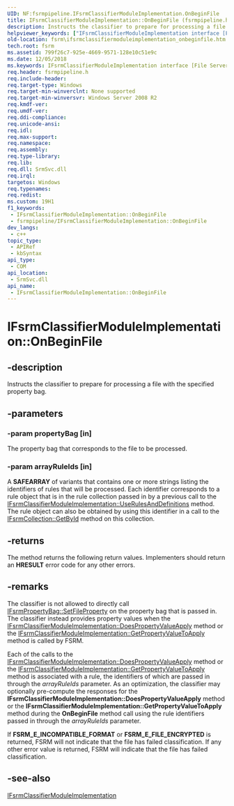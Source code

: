 ```yaml
---
UID: NF:fsrmpipeline.IFsrmClassifierModuleImplementation.OnBeginFile
title: IFsrmClassifierModuleImplementation::OnBeginFile (fsrmpipeline.h)
description: Instructs the classifier to prepare for processing a file with the specified property bag.
helpviewer_keywords: ["IFsrmClassifierModuleImplementation interface [File Server Resource Manager]","OnBeginFile method","IFsrmClassifierModuleImplementation.OnBeginFile","IFsrmClassifierModuleImplementation::OnBeginFile","OnBeginFile","OnBeginFile method [File Server Resource Manager]","OnBeginFile method [File Server Resource Manager]","IFsrmClassifierModuleImplementation interface","fs.ifsrmclassifiermoduleimplementation_onbeginfile","fsrm.ifsrmclassifiermoduleimplementation_onbeginfile","fsrmpipeline/IFsrmClassifierModuleImplementation::OnBeginFile"]
old-location: fsrm\ifsrmclassifiermoduleimplementation_onbeginfile.htm
tech.root: fsrm
ms.assetid: 799f26c7-925e-4669-9571-128e10c51e9c
ms.date: 12/05/2018
ms.keywords: IFsrmClassifierModuleImplementation interface [File Server Resource Manager],OnBeginFile method, IFsrmClassifierModuleImplementation.OnBeginFile, IFsrmClassifierModuleImplementation::OnBeginFile, OnBeginFile, OnBeginFile method [File Server Resource Manager], OnBeginFile method [File Server Resource Manager],IFsrmClassifierModuleImplementation interface, fs.ifsrmclassifiermoduleimplementation_onbeginfile, fsrm.ifsrmclassifiermoduleimplementation_onbeginfile, fsrmpipeline/IFsrmClassifierModuleImplementation::OnBeginFile
req.header: fsrmpipeline.h
req.include-header: 
req.target-type: Windows
req.target-min-winverclnt: None supported
req.target-min-winversvr: Windows Server 2008 R2
req.kmdf-ver: 
req.umdf-ver: 
req.ddi-compliance: 
req.unicode-ansi: 
req.idl: 
req.max-support: 
req.namespace: 
req.assembly: 
req.type-library: 
req.lib: 
req.dll: SrmSvc.dll
req.irql: 
targetos: Windows
req.typenames: 
req.redist: 
ms.custom: 19H1
f1_keywords:
 - IFsrmClassifierModuleImplementation::OnBeginFile
 - fsrmpipeline/IFsrmClassifierModuleImplementation::OnBeginFile
dev_langs:
 - c++
topic_type:
 - APIRef
 - kbSyntax
api_type:
 - COM
api_location:
 - SrmSvc.dll
api_name:
 - IFsrmClassifierModuleImplementation::OnBeginFile
---
```


# IFsrmClassifierModuleImplementation::OnBeginFile


## -description

Instructs the classifier to prepare for processing a file with the specified property bag.

## -parameters

### -param propertyBag [in]

The property bag that corresponds to the file to be processed.

### -param arrayRuleIds [in]

A <b>SAFEARRAY</b> of variants that contains one or more strings listing the identifiers of rules that will be processed. Each identifier corresponds to a rule object that is in the rule collection passed in by a previous call to the <a href="/previous-versions/windows/desktop/api/fsrmpipeline/nf-fsrmpipeline-ifsrmclassifiermoduleimplementation-userulesanddefinitions">IFsrmClassifierModuleImplementation::UseRulesAndDefinitions</a> method. The rule object can also be obtained by using this identifier in a call to the <a href="/previous-versions/windows/desktop/api/fsrm/nf-fsrm-ifsrmcollection-getbyid">IFsrmCollection::GetById</a> method on this collection.

## -returns

The method returns the following return values. Implementers should return an <b>HRESULT</b> error code for any other errors.

## -remarks

The classifier is not allowed to directly call <a href="/previous-versions/windows/desktop/api/fsrmpipeline/nf-fsrmpipeline-ifsrmpropertybag-setfileproperty">IFsrmPropertyBag::SetFileProperty</a> on the property bag that is passed in. The classifier instead provides property values when the <a href="/previous-versions/windows/desktop/api/fsrmpipeline/nf-fsrmpipeline-ifsrmclassifiermoduleimplementation-doespropertyvalueapply">IFsrmClassifierModuleImplementation::DoesPropertyValueApply</a> method or the <a href="/previous-versions/windows/desktop/api/fsrmpipeline/nf-fsrmpipeline-ifsrmclassifiermoduleimplementation-getpropertyvaluetoapply">IFsrmClassifierModuleImplementation::GetPropertyValueToApply</a> method is called by FSRM.

Each of the calls to the <a href="/previous-versions/windows/desktop/api/fsrmpipeline/nf-fsrmpipeline-ifsrmclassifiermoduleimplementation-doespropertyvalueapply">IFsrmClassifierModuleImplementation::DoesPropertyValueApply</a> method or the <a href="/previous-versions/windows/desktop/api/fsrmpipeline/nf-fsrmpipeline-ifsrmclassifiermoduleimplementation-getpropertyvaluetoapply">IFsrmClassifierModuleImplementation::GetPropertyValueToApply</a> method is associated with a rule, the identifiers of which are passed in through the <i>arrayRuleIds</i> parameter. As an optimization, the classifier may optionally pre-compute the responses for the <b>IFsrmClassifierModuleImplementation::DoesPropertyValueApply</b> method or the <b>IFsrmClassifierModuleImplementation::GetPropertyValueToApply</b> method during the <b>OnBeginFile</b> method call using the rule identifiers passed in through the <i>arrayRuleIds</i> parameter.

If <b>FSRM_E_INCOMPATIBLE_FORMAT</b> or <b>FSRM_E_FILE_ENCRYPTED</b> is returned, FSRM will not indicate that the file has failed classification. If any other error value is returned, FSRM will indicate that the file has failed classification.

## -see-also

<a href="/previous-versions/windows/desktop/api/fsrmpipeline/nn-fsrmpipeline-ifsrmclassifiermoduleimplementation">IFsrmClassifierModuleImplementation</a>

